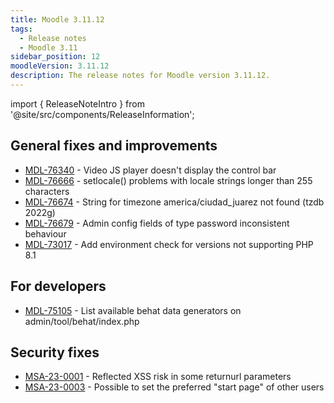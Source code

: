 ```yaml
---
title: Moodle 3.11.12
tags:
  - Release notes
  - Moodle 3.11
sidebar_position: 12
moodleVersion: 3.11.12
description: The release notes for Moodle version 3.11.12.
---
```


import { ReleaseNoteIntro } from '@site/src/components/ReleaseInformation';

<ReleaseNoteIntro releaseName={frontMatter.moodleVersion} />

## General fixes and improvements
<!-- cspell:disable -->
- [MDL-76340](https://moodle.atlassian.net/browse/MDL-76340) - Video JS player doesn't display the control bar
- [MDL-76666](https://moodle.atlassian.net/browse/MDL-76666) - setlocale() problems with locale strings longer than 255 characters
- [MDL-76674](https://moodle.atlassian.net/browse/MDL-76674) - String for timezone america/ciudad_juarez not found (tzdb 2022g)
- [MDL-76679](https://moodle.atlassian.net/browse/MDL-76679) - Admin config fields of type password inconsistent behaviour
- [MDL-73017](https://moodle.atlassian.net/browse/MDL-73017) - Add environment check for versions not supporting PHP 8.1
<!-- cspell:enable -->

## For developers
<!-- cspell:disable -->
- [MDL-75105](https://moodle.atlassian.net/browse/MDL-75105) - List available behat data generators on admin/tool/behat/index.php
<!-- cspell:enable -->

## Security fixes
<!-- cspell:disable -->
- [MSA-23-0001](https://moodle.org/mod/forum/discuss.php?d=443272) - Reflected XSS risk in some returnurl parameters
- [MSA-23-0003](https://moodle.org/mod/forum/discuss.php?d=443274) - Possible to set the preferred "start page" of other users
<!-- cspell:disable -->
